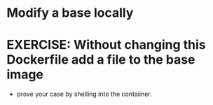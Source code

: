 # Modify a base locally 

# EXERCISE: Without changing this Dockerfile add a file to the base image

- prove your case by shelling into the contaiiner.
